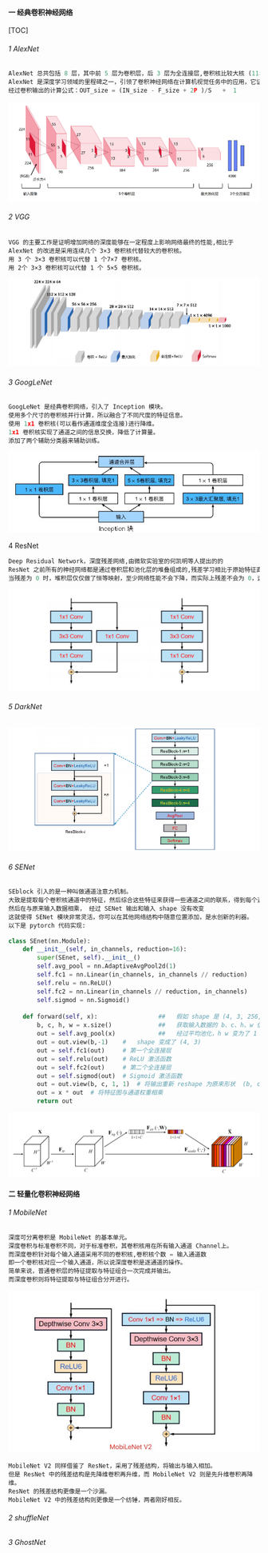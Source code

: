 #### 一 经典卷积神经网络

[TOC]

###### 1 AlexNet 

```python
AlexNet 总共包括 8 层，其中前 5 层为卷积层，后 3 层为全连接层,卷积核比较大核 (11×11、5×5、3×3)
AlexNet 是深度学习领域的里程碑之一，引领了卷积神经网络在计算机视觉任务中的应用，它证明了深度卷积神经网络的能力，  
经过卷积输出的计算公式：OUT_size = (IN_size - F_size + 2P )/S   +  1
```

![image](../../Images/AlexNet.jpg)



###### 2 VGG 

```pyhton
VGG 的主要工作是证明增加网络的深度能够在一定程度上影响网络最终的性能,相比于 AlexNet 的改进是采用连续几个 3×3 卷积核代替较大的卷积核。
用 3 个 3×3 卷积核可以代替 1 个7×7 卷积核。
用 2个 3×3 卷积核可以代替 1 个 5×5 卷积核。
```
![image](../../Images/VGG.jpg)

###### 3 GoogLeNet

```python
GoogLeNet 是经典卷积网络，引入了 Inception 模块。
使用多个尺寸的卷积核并行计算，所以融合了不同尺度的特征信息。
使用 1x1 卷积核(可以看作通道维度全连接)进行降维。
1x1 卷积核实现了通道之间的信息交换，降低了计算量。
添加了两个辅助分类器来辅助训练。
```

![image](../../Images/Inception.jpg)

4 ResNet

```python
Deep Residual Network，深度残差网络,由微软实验室的何凯明等人提出的的
ResNet 之前所有的神经网络都是通过卷积层和池化层的堆叠组成的,残差学习相比于原始特征直接学习会更加容易。
当残差为 0 时，堆积层仅仅做了恒等映射，至少网络性能不会下降，而实际上残差不会为 0，这也会使堆积层在输入特征基础上学习到新的特征，从而拥有更好的性能。
```



![image](../../Images/ResNet.png)

###### 5 DarkNet


![image](../../Images/DarkNet53.png)



###### 6 SENet


```python
SEblock 引入的是一种叫做通道注意力机制。
大致是提取每个卷积核通道中的特征，然后综合这些特征来获得一些通道之间的联系，得到每个通道的权重。
然后在与原来输入数据相乘， 经过 SENet 输出和输入 shape 没有改变
这就使得 SENet 模块非常灵活，你可以在其他网络结构中随意位置添加，是水创新的利器。
以下是 pytorch 代码实现:
```
```python
class SEnet(nn.Module):
    def __init__(self, in_channels, reduction=16):
        super(SEnet, self).__init__()
        self.avg_pool = nn.AdaptiveAvgPool2d(1)
        self.fc1 = nn.Linear(in_channels, in_channels // reduction)
        self.relu = nn.ReLU()
        self.fc2 = nn.Linear(in_channels // reduction, in_channels)
        self.sigmod = nn.Sigmoid()

    def forward(self, x):                 ##   假如 shape 是 (4, 3, 256, 256)
        b, c, h, w = x.size()             ##   获取输入数据的 b、c、h、w 值
        out = self.avg_pool(x)            ##   经过平均池化，h w 变为了 1  shape 是 (4, 3, 1, 1)
        out = out.view(b,-1)    #   shape 变成了 (4, 3)
        out = self.fc1(out)     # 第一个全连接层
        out = self.relu(out)    # ReLU 激活函数
        out = self.fc2(out)     # 第二个全连接层
        out = self.sigmod(out)  # Sigmoid 激活函数
        out = out.view(b, c, 1, 1)  # 将输出重新 reshape 为原来形状  (b, c, 1, 1)
        out = x * out  # 将特征图与通道权重相乘
        return out
```
![image](../../Images/SEnet.png)

#### 二 轻量化卷积神经网络

###### 1 MobileNet

```python
深度可分离卷积是 MobileNet 的基本单元。
深度卷积与标准卷积不同，对于标准卷积，其卷积核用在所有输入通道 Channel上。
而深度卷积针对每个输入通道采用不同的卷积核,卷积核个数 = 输入通道数
即一个卷积核对应一个输入通道，所以说深度卷积是逐通道的操作。
简单来说，普通卷积层的特征提取与特征组合一次完成并输出。
而深度卷积则将特征提取与特征组合分开进行。
```

![image](../../Images/MobileNetv2.png)

```
MobileNet V2 同样借鉴了 ResNet，采用了残差结构，将输出与输入相加。
但是 ResNet 中的残差结构是先降维卷积再升维，而 MobileNet V2 则是先升维卷积再降维。
ResNet 的残差结构更像是一个沙漏。
MobileNet V2 中的残差结构则更像是一个纺锤，两者刚好相反。
```









###### 2 shuffleNet

###### 3 GhostNet

